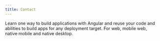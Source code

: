 ```yaml
---
title: Contact
---
```


Learn one way to build applications with Angular and reuse your code and abilities to build apps for any deployment target. For web, mobile web, native mobile and native desktop.
